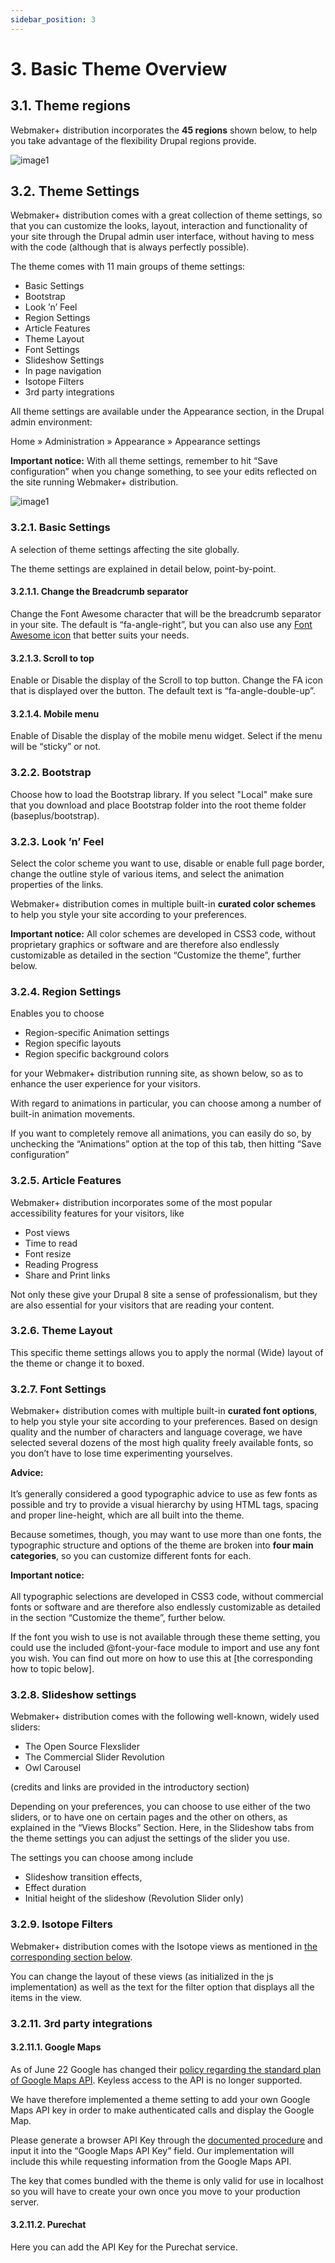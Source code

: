 ```yaml
---
sidebar_position: 3
---
```



# 3. Basic Theme Overview

## 3.1. Theme regions

Webmaker+ distribution incorporates the **45 regions** shown below, to help you take advantage of the flexibility Drupal regions provide. 

![image1](./img/3.1_image1.png)

## 3.2. Theme Settings

Webmaker+ distribution comes with a great collection of theme settings, so that you can customize the looks, layout, interaction and functionality of your site through the Drupal admin user interface, without having to mess with the code (although that is always perfectly possible). 

The theme comes with 11 main groups of theme settings: 
- Basic Settings
- Bootstrap
- Look ’n’ Feel
- Region Settings
- Article Features
- Theme Layout
- Font Settings
- Slideshow Settings
- In page navigation
- Isotope Filters
- 3rd party integrations

All theme settings are available under the Appearance section, in the Drupal admin environment: 

Home »  Administration »  Appearance »  Appearance settings

**Important notice:** 
With all theme settings, remember to hit “Save configuration” when you change something, to see your edits reflected on the site running Webmaker+ distribution.


![image1](./img/3.2_image1.png)



### 3.2.1. Basic Settings

A selection of theme settings affecting the site globally. 

The theme settings are explained in detail below, point-by-point.


#### 3.2.1.1. Change the Breadcrumb separator

Change the Font Awesome character that will be the breadcrumb separator in your site. The default is “fa-angle-right”, but you can also use any [Font Awesome icon](http://fontawesome.io/icons/) that better suits your needs. 



#### 3.2.1.3. Scroll to top

Enable or Disable the display of the Scroll to top button. 
Change the FA icon that is displayed over the button. The default text is “fa-angle-double-up”.



#### 3.2.1.4. Mobile menu

Enable of Disable the display of the mobile menu widget. Select if the menu will be “sticky” or not.


### 3.2.2. Bootstrap

Choose how to load the Bootstrap library. If you select "Local" make sure that you download and place Bootstrap folder into the root theme folder (baseplus/bootstrap).

### 3.2.3. Look ’n’ Feel

Select the color scheme you want to use, disable or enable full page border, change the outline style of various items, and select the animation properties of the links.

Webmaker+ distribution comes in multiple built-in **curated color schemes** to help you style your site according to your preferences.

**Important notice:**
All color schemes are developed in CSS3 code, without proprietary graphics or software and are therefore also endlessly customizable as detailed in the section “Customize the theme”, further below. 

### 3.2.4. Region Settings

Enables you to choose 
- Region-specific Animation settings
- Region specific layouts
- Region specific background colors

for your Webmaker+ distribution running site, as shown below, so as to enhance the user experience for your visitors.  

With regard to animations in particular, you can choose among a number of built-in animation movements.

If you want to completely remove all animations, you can easily do so, by unchecking the “Animations” option at the top of this tab, then hitting “Save configuration”

### 3.2.5. Article Features

Webmaker+ distribution incorporates some of the most popular accessibility features for your visitors, like

- Post views
- Time to read
- Font resize
- Reading Progress
- Share and Print links

Not only these give your Drupal 8 site a sense of professionalism, but they are also essential for your visitors that are reading your content.

### 3.2.6. Theme Layout

This specific theme settings allows you to apply the normal (Wide) layout of the theme or change it to boxed.

### 3.2.7. Font Settings

Webmaker+ distribution comes with multiple built-in **curated font options**, to help you style your site according to your preferences. Based on design quality and the number of characters and language coverage, we have selected several dozens of the most high quality freely available fonts, so you don’t have to lose time experimenting yourselves.  

**Advice:** <br></br>
It’s generally considered a good typographic advice to use as few fonts as possible and try to provide a visual hierarchy by using HTML tags, spacing and proper line-height, which are all built into the theme. 

Because sometimes, though, you may want to use more than one fonts, the typographic structure and options of the theme are broken into **four main categories**, so you can customize different fonts for each.

**Important notice:** <br></br>
All typographic selections are developed in CSS3 code, without commercial fonts or software and are therefore also endlessly customizable as detailed in the section “Customize the theme”, further below. 

If the font you wish to use is not available through these theme setting, you could use the included @font-your-face module to import and use any font you wish. You can find out more on how to use this at [the corresponding how to topic below].

### 3.2.8. Slideshow settings

Webmaker+ distribution comes with the following well-known, widely used sliders:
- The Open Source Flexslider
- The Commercial Slider Revolution
- Owl Carousel

(credits and links are provided in the introductory section)

Depending on your preferences, you can choose to use either of the two sliders, or to have one on certain pages and the other on others, as explained in the “Views Blocks” Section. Here, in the Slideshow tabs from the theme settings you can adjust the settings of the slider you use. 

The settings you can choose among include

- Slideshow transition effects, 
- Effect duration
- Initial height of the slideshow (Revolution Slider only)

### 3.2.9. Isotope Filters

Webmaker+ distribution comes with the Isotope views as mentioned in [the corresponding section below](views#61-isotope).

You can change the layout of these views (as initialized in the js implementation) as well as the text for the filter option that displays all the items in the view.

### 3.2.11. 3rd party integrations

#### 3.2.11.1. Google Maps

As of June 22 Google has changed their [policy regarding the standard plan of Google Maps API](http://googlegeodevelopers.blogspot.gr/2016/06/building-for-scale-updates-to-google.html). Keyless access to the API is no longer supported.

We have therefore implemented a theme setting to add your own Google Maps API key in order to make authenticated calls and display the Google Map.

Please generate a browser API Key through the [documented procedure](https://developers.google.com/maps/documentation/javascript/get-api-key) and input it into the “Google Maps API Key” field. Our implementation will include this while requesting information from the Google Maps API.

The key that comes bundled with the theme is only valid for use in localhost so you will have to create your own once you move to your production server.

#### 3.2.11.2. Purechat

Here you can add the API Key for the Purechat service.

